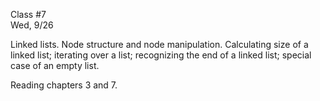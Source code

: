 <div class="lecture2">

<div class="column_date">
<p markdown="block">

Class #7 <br>
Wed, 9/26

</p>
</div>
<div class="column_materials">
<p markdown="block">

Linked lists. Node structure and node manipulation.
Calculating size of a linked list; iterating over a list; recognizing the end
of a linked list; special case of an empty list.

</p>
</div>

<div class="column_assign">
<p markdown="block">

Reading chapters 3 and 7.

</p>
</div>

</div>
